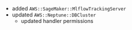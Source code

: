 - added `AWS::SageMaker::MlflowTrackingServer`
- updated `AWS::Neptune::DBCluster`
  - updated handler permissions
